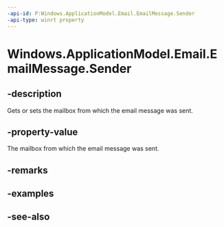 ----api-id: P:Windows.ApplicationModel.Email.EmailMessage.Sender
-api-type: winrt property
---<!-- Property syntaxpublic Windows.ApplicationModel.Email.EmailRecipient Sender { get;  set; }--># Windows.ApplicationModel.Email.EmailMessage.Sender## -descriptionGets or sets the mailbox from which the email message was sent.## -property-valueThe mailbox from which the email message was sent.## -remarks## -examples## -see-also